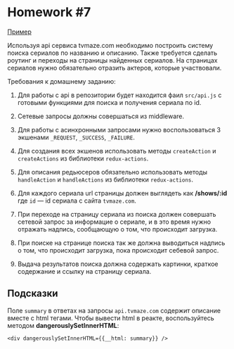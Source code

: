 # Homework #7
[Пример](http://5a14726ba1147763fd95909f.peaceful-johnson-d236f0.netlify.com)

Используя api сервиса tvmaze.com необходимо построить систему поиска сериалов по названию и описанию. Также требуется сделать роутинг и переходы на страницы найденных сериалов. На страницах сериалов нужно обязательно отразить актеров, которые участвовали.


Требования к домашнему заданию:

1. Для работы с api в репозитории будет находится фаил `src/api.js` с готовыми функциями для поиска и получения сериала по id.

2. Сетевые запросы должны совершаться из middleware.

3. Для работы с асинхронными запросами нужно воспользоваться 3 экшенами `_REQUEST`, `_SUCCESS`, `_FAILURE`.

4. Для создания всех экшенов использовать методы `createAction` и `createActions` из библиотеки `redux-actions`.

5. Для описания редьюсеров обязательно использовать методы `handleAction` и `handleActions`  из библиотеки `redux-actions`.

6. Для каждого сериала url страницы должен выглядеть как **/shows/:id** где `id` — id сериала с сайта `tvmaze.com`.

7. При переходе на страницу сериала из поиска должен совершать сетевой запрос за информацие о сериале, и в это время нужно отражать надпись, сообщающую о том, что происходит загрузка.

8. При поиске на странице поиска так же должна выводиться надпись о том, что происходит загрузка, пока происходит себевой запрос.

9. Выдача результатов поиска должна содержать картинки, краткое содержание и ссылку на страницу сериала.


## Подсказки

Поле `summary` в ответах на запросы `api.tvmaze.com` содержит описание вместе с html тегами. Чтобы вывести html в реакте, воспользуйтесь методом **dangerouslySetInnerHTML**:

```
<div dangerouslySetInnerHTML={{__html: summary}} />
```


